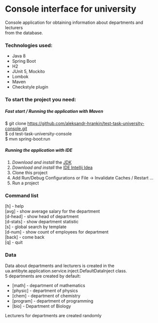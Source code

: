 # Console interface for university

Console application for obtaining information about departments and lecturers <br>
from the database.

### Technologies used:

+ Java 8
+ Spring Boot
+ H2
+ JUnit 5, Mockito
+ Lombok
+ Maven 
+ Checkstyle plugin

### To start the project you need: 

##### Fast start / Running the application with Maven
$ git clone https://github.com/aleksandr-hrankin/test-task-university-console.git <br>
$ cd test-task-university-console <br>
$ mvn spring-boot:run <br>

##### Running the application with IDE
1) *Download and install* the [JDK](https://www.oracle.com/java/technologies/javase-downloads.html, "Download JDK") <br>
2) *Download and install* the [IDE Intellij Idea](https://www.jetbrains.com/ru-ru/idea/download/#section=windows, "Download IDE") <br>
3) Clone this project
4) Add Run/Debug Configurations or File -> Invalidate Caches / Restart ...
4) Run a project

### Command list
[h] - help <br>
[avg] - show average salary for the department <br>
[d-head] - show head of department <br>
[d-stats] - show department statistic <br>
[s] - global search by template <br>
[d-num] - show count of employees for department <br>
[back] - come back <br>
[q] - quit <br>

### Data
Data about departments and lecturers is created in the ua.antibyte.application.service.inject.DefaultDataInject class. <br>
5 departments are created by default:
+ [math] - department of mathematics
+ [physic] - department of physics
+ [chem] - department of chemistry
+ [program] - department of programming
+ [bio] - Department of Biology

Lecturers for departments are created randomly
